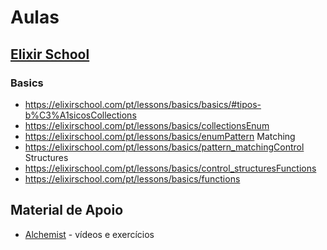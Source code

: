 # Aulas

## [Elixir School](https://elixirschool.com/pt)

###  Basics

- https://elixirschool.com/pt/lessons/basics/basics/#tipos-b%C3%A1sicosCollections
- https://elixirschool.com/pt/lessons/basics/collectionsEnum
- https://elixirschool.com/pt/lessons/basics/enumPattern Matching
- https://elixirschool.com/pt/lessons/basics/pattern_matchingControl Structures
- https://elixirschool.com/pt/lessons/basics/control_structuresFunctions
- https://elixirschool.com/pt/lessons/basics/functions

## Material de Apoio

+ [Alchemist](https://alchemist.camp/) - vídeos e exercícios
